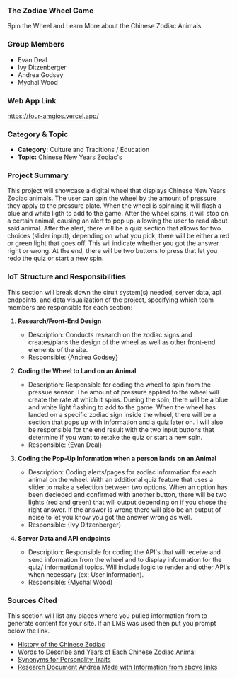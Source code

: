 ### The Zodiac Wheel Game

Spin the Wheel and Learn More about the Chinese Zodiac Animals

### Group Members

- Evan Deal
- Ivy Ditzenberger
- Andrea Godsey
- Mychal Wood

### Web App Link

https://four-amgios.vercel.app/

### Category & Topic

- **Category:** Culture and Traditions / Education
- **Topic:** Chinese New Years Zodiac's

### Project Summary

This project will showcase a digital wheel that displays Chinese New Years Zodiac animals. The user can spin the wheel by the amount of pressure they apply to the pressure plate. When the wheel is spinning it will flash a blue and white ligth to add to the game. After the wheel spins, it will stop on a certain animal, causing an alert to pop up, allowing the user to read about said animal. After the alert, there will be a quiz section that allows for two choices (slider input), depending on what you pick, there will be either a red or green light that goes off. This wil indicate whether you got the answer right or wrong. At the end, there will be two buttons to press that let you redo the quiz or start a new spin.

### IoT Structure and Responsibilities

This section will break down the ciruit system(s) needed, server data, api endpoints, and data visualization of the project, specifying which team members are responsible for each section:

1. **Research/Front-End Design**

   - Description: Conducts research on the zodiac signs and creates/plans the design of the wheel as well as other front-end elements of the site. 
   - Responsible: {Andrea Godsey}

2. **Coding the Wheel to Land on an Animal**

   - Description: Responsible for coding the wheel to spin from the pressue sensor. The amount of pressure applied to the wheel will create the rate at which it spins. Dueing the spin, there will be a blue and white light flashing to add to the game. When the wheel has landed on a specific zodiac sign inside the wheel, there will be a section that pops up with information and a quiz later on. I will also be responsible for the end result with the two input buttons that determine if you want to retake the quiz or start a new spin.
   - Responsible: {Evan Deal}

3. **Coding the Pop-Up Information when a person lands on an Animal**

   - Description: Coding alerts/pages for zodiac information for each animal on the wheel. With an additional quiz feature that uses a slider to make a selection between two options. When an option has been decieded and confirmed with another button, there will be two lights (red and green) that will output depending on if you chose the right answer. If the answer is wrong there will also be an output of noise to let you know you got the answer wrong as well.  
   - Responsible: {Ivy Ditzenberger}

4. **Server Data and API endpoints**
   - Description: Responsible for coding the API's that will receive and send information from the wheel and to display information for the quiz/ informational topics. Will include logic to render and other API's when necessary (ex: User information).
   - Responsible: {Mychal Wood}
### Sources Cited

This section will list any places where you pulled information from to generate content for your site. If an LMS was used then put you prompt below the link.

- [History of the Chinese Zodiac](https://lammuseum.wfu.edu/education/teachers/chinese-new-year/the-chinese-zodiac/)
- [Words to Describe and Years of Each Chinese Zodiac Animal](https://www.english1.com/blog/living-in-china/everything-you-wanted-to-know-about-chinese-zodiac/#)
- [Synonyms for Personality Traits](https://www.english1.com/blog/living-in-china/everything-you-wanted-to-know-about-chinese-zodiac/#)
- [Research Document Andrea Made with Information from above links](https://docs.google.com/document/d/1R6Dim5d9vanew-tZ74cauzoT3tSx4R6n-YRl8Jumq8s/edit?tab=t.0)
  
